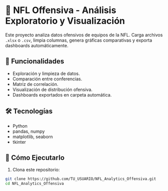 # 🏈 NFL Offensiva - Análisis Exploratorio y Visualización

Este proyecto analiza datos ofensivos de equipos de la NFL. Carga archivos `.xlsx` o `.csv`, limpia columnas, genera gráficas comparativas y exporta dashboards automáticamente.

## 📌 Funcionalidades

- Exploración y limpieza de datos.
- Comparación entre conferencias.
- Matriz de correlación.
- Visualización de distribución ofensiva.
- Dashboards exportados en carpeta automática.

## 🛠️ Tecnologías

- Python
- pandas, numpy
- matplotlib, seaborn
- tkinter

## 📂 Cómo Ejecutarlo

1. Clona este repositorio:

```bash
git clone https://github.com/TU_USUARIO/NFL_Analytics_Offensiva.git
cd NFL_Analytics_Offensiva
